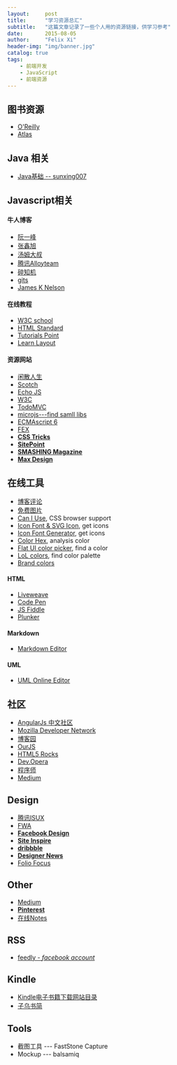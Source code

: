 ```yaml
---
layout:     post
title:      "学习资源总汇"
subtitle:   "这篇文章记录了一些个人用的资源链接，供学习参考"
date:       2015-08-05
author:     "Felix Xi"
header-img: "img/banner.jpg"
catalog: true
tags:
    - 前端开发
    - JavaScript
    - 前端资源
---
```


## 图书资源
* [O'Reilly](http://www.oreilly.com/)
* [Atlas](http://chimera.labs.oreilly.com/)

## Java 相关

* [Java基础 -- sunxing007](http://blog.csdn.net/sunxing007/article/category/534059)

## Javascript相关

#### 牛人博客

* [阮一峰](http://www.ruanyifeng.com/blog/javascript/)
* [张鑫旭](http://www.zhangxinxu.com/wordpress/)
* [汤姆大叔](http://www.cnblogs.com/TomXu/)
* [腾讯Alloyteam](http://www.alloyteam.com/)
* [碎知机](http://www.crimx.com/)
* [gits](https://gist.github.com/jcgregorio)
* [James K Nelson](http://jamesknelson.com/)

#### 在线教程

* [W3C school](http://www.w3school.com.cn/)
* [HTML Standard](https://html.spec.whatwg.org/)
* [Tutorials Point](http://www.tutorialspoint.com/)
* [Learn Layout](http://zh.learnlayout.com/)

#### 资源网站

* [闲散人生](http://idlelife.org/)
* [Scotch](https://scotch.io/)
* [Echo JS](http://www.echojs.com/)
* [W3C](http://www.w3.org/)
* [TodoMVC](http://todomvc.com/)
* [microjs---find samll libs](http://microjs.com/#)
* [ECMAscript 6](https://leanpub.com/understandinges6/read/)
* [FEX](http://fex.baidu.com/)
* [**CSS Tricks**](https://css-tricks.com/)
* [**SitePoint**](http://www.sitepoint.com/)
* [**SMASHING Magazine**](https://www.smashingmagazine.com/)
* [**Max Design**](http://maxdesign.com.au/)

## 在线工具

* [博客评论](https://disqus.com/)
* [免费图片](https://pixabay.com/)
* [Can I Use](http://caniuse.com/), CSS browser support
* [Icon Font & SVG Icon](https://icomoon.io/), get icons
* [Icon Font Generator](http://fontello.com/), get icons
* [Color Hex](http://www.colorhexa.com/), analysis color
* [Flat UI color picker](http://www.flatuicolorpicker.com/), find a color
* [LoL colors](http://www.lolcolors.com/), find color palette
* [Brand colors](http://brandcolors.net/)

#### HTML

* [Liveweave](http://liveweave.com/)
* [Code Pen](http://codepen.io/milneang/)
* [JS Fiddle](http://jsfiddle.net/)
* [Plunker](http://plnkr.co/)

#### Markdown

* [Markdown Editor](http://jbt.github.io/markdown-editor/)

#### UML

* [UML Online Editor](https://www.gliffy.com/go/html5/launch?app=1b5094b0-6042-11e2-bcfd-0800200c9a66)

## 社区

* [AngularJs 中文社区](http://angularjs.cn/)
* [Mozilla Developer Network](https://developer.mozilla.org/)
* [博客园](http://www.cnblogs.com/)
* [OurJS](http://ourjs.com/)
* [HTML5 Rocks](http://www.html5rocks.com/)
* [Dev.Opera](https://dev.opera.com)
* [程序师](http://www.techug.com/)
* [Medium](https://medium.com/)

## Design

* [腾讯ISUX](http://isux.tencent.com/)
* [FWA](http://www.thefwa.com/)
* [**Facebook Design**](https://medium.com/facebook-design)
* [**Site Inspire**](http://www.siteinspire.com/)
* [**dribbble**](https://dribbble.com/)
* [**Designer News**](https://www.designernews.co/)
* [Folio Focus](http://foliofocus.com/)

## Other

* [Medium](https://medium.com/)
* [**Pinterest**](https://www.pinterest.com/)
* [在线Notes](https://trello.com/b/MBP1bQ3s/welcome-board)

## RSS

* [feedly - *facebook account*](https://feedly.com/)


## Kindle

* [Kindle电子书籍下载网站目录](https://www.douban.com/group/topic/27867255/)
* [子乌书简](http://book.zi5.me/)

## Tools

* 截图工具 --- FastStone Capture
* Mockup --- balsamiq

